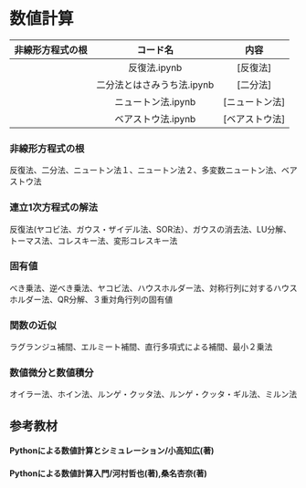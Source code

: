 # 数値計算
|非線形方程式の根|コード名|内容|
|:--:|:--:|:--:|
||反復法.ipynb|[反復法]
||二分法とはさみうち法.ipynb|[二分法]
||ニュートン法.ipynb|[ニュートン法]
||ベアストウ法.ipynb|[ベアストウ法]



### 非線形方程式の根
反復法、二分法、ニュートン法１、ニュートン法２、多変数ニュートン法、ベアストウ法
### 連立1次方程式の解法
反復法(ヤコビ法、ガウス・ザイデル法、SOR法）、ガウスの消去法、LU分解、トーマス法、コレスキー法、変形コレスキー法
### 固有値
べき乗法、逆べき乗法、ヤコビ法、ハウスホルダー法、対称行列に対するハウスホルダー法、QR分解、３重対角行列の固有値
### 関数の近似
ラグランジュ補間、エルミート補間、直行多項式による補間、最小２乗法
### 数値微分と数値積分
オイラー法、ホイン法、ルンゲ・クッタ法、ルンゲ・クッタ・ギル法、ミルン法

## 参考教材
#### Pythonによる数値計算とシミュレーション/小高知広(著)
#### Pythonによる数値計算入門/河村哲也(著),桑名杏奈(著)

